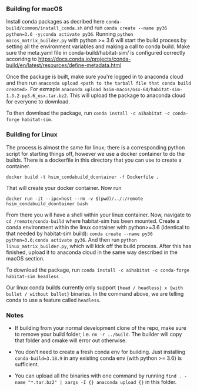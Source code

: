 ### Building for macOS

Install conda packages as decribed here ```conda-build/common/install_conda.sh``` and run ```conda create --name py36 python=3.6 -y;conda activate py36```.
Running ```python macos_matrix_builder.py``` with python >= 3.6 will start the build process by setting all the environment variables and making a call to conda build. Make sure the meta.yaml file in conda-build/habitat-sim/ is configured correctly accoridng to https://docs.conda.io/projects/conda-build/en/latest/resources/define-metadata.html

Once the package is built, make sure you're logged in to anaconda cloud and then run ```anaconda upload <path to the tarball file that conda build created>```. For exmaple ```anaconda upload hsim-macos/osx-64/habitat-sim-1.3.2-py3.6_osx.tar.bz2```. This will upload the package to anaconda cloud for everyone to download.

To then download the package, run ```conda install -c aihabitat -c conda-forge habitat-sim```.


### Building for Linux

The process is almost the same for linux; there is a corresponding python script for starting things off, however we use a docker container to do the builds. There is a dockerfile in this directory that you can use to create a container.

```docker build -t hsim_condabuild_dcontainer -f Dockerfile .```

That will create your docker container. Now run

```docker run -it --ipc=host --rm -v $(pwd)/../:/remote hsim_condabuild_dcontainer bash```

From there you will have a shell within your linux container. Now, navigate to ```cd /remote/conda-build``` where habitat-sim has been mounted. Create a conda environment within the linux container with python>=3.6 (identical to that needed by habitat-sim build): ```conda create --name py36 python=3.6;conda activate py36```. And then run ```python linux_matrix_builder.py```, which will kick off the build process. After this has finished, upload it to anaconda cloud in the same way described in the macOS section.

To download the package, run ```conda install -c aihabitat -c conda-forge habitat-sim headless ```.

Our linux conda builds currently only support ```{head / headless} x {with bullet / without bullet}``` binaries. In the command above, we are telling conda to use a feature called ```headless```.



### Notes

* If building from your normal development clone of the repo, make sure to remove your build folder, i.e. ```rm -r ../build```.  The builder will copy that folder and cmake will error out otherwise.

* You don't need to create a fresh conda env for building.  Just installing ```conda-build=3.18.9``` in any existing conda env (with python >= 3.6) is sufficient.

* You can upload all the binaries with one command by running ```find . -name "*.tar.bz2" | xargs -I {} anaconda upload {}``` in this folder.
